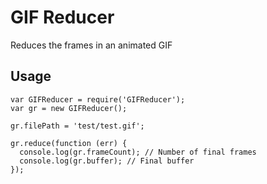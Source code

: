 # GIF Reducer

Reduces the frames in an animated GIF

## Usage

    var GIFReducer = require('GIFReducer');
    var gr = new GIFReducer();

    gr.filePath = 'test/test.gif';

    gr.reduce(function (err) {
      console.log(gr.frameCount); // Number of final frames
      console.log(gr.buffer); // Final buffer
    });